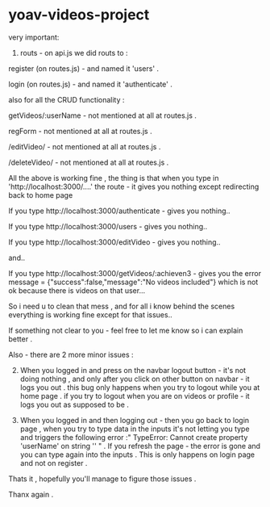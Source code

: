 # yoav-videos-project

very important:    

1. routs - on api.js we did routs to :

register (on routes.js) - and named it 'users' . 

login (on routes.js) - and named it 'authenticate' . 

also for all the CRUD functionality :

getVideos/:userName - not mentioned at all at routes.js .

regForm - not mentioned at all at routes.js .

/editVideo/ - not mentioned at all at routes.js .

/deleteVideo/ - not mentioned at all at routes.js .

All the above is working fine , the thing is that when you type in 'http://localhost:3000/....' the route - it gives you nothing except redirecting back to home page 

If you type http://localhost:3000/authenticate - gives you nothing..

If you type http://localhost:3000/users - gives you nothing..

If you type http://localhost:3000/editVideo - gives you nothing..

and..

If you type http://localhost:3000/getVideos/:achieven3 - gives you the error message = {"success":false,"message":"No videos included"} which is not ok because there is videos on that user...

So i need u to clean that mess , and for all i know behind the scenes everything is working fine except for that issues..

If something not clear to you - feel free to let me know so i can explain better .

Also - there are 2 more minor issues : 

2. When you logged in and press on the navbar logout button - it's not doing nothing , and only after you click on other button on navbar - it logs you out . this bug only happens when you try to logout while you at home page . if you try to logout when you are on videos or profile - it logs you out as supposed to be .

3. When you logged in and then logging out - then you go back to login page , when you try to type data in the inputs it's not letting you type and triggers the following error :"  TypeError: Cannot create property 'userName' on string ''  " . If you refresh the page - the error is gone and you can type again into the inputs . This is only happens on login page and not on register . 

Thats it , hopefully you'll manage to figure those issues . 

Thanx again . 


